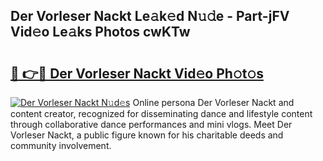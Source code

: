 ## Der Vorleser Nackt Le𝚊k𝚎d N𝚞𝚍e - Part-jFV Vid𝚎o Le𝚊ks Photos cwKTw

# <h2><a href="http://fb8kbx.evod.top/?m=Der+Vorleser+Nackt">🔗 👉🔴 Der Vorleser Nackt Vid𝚎o Ph𝚘t𝚘s</a></h2>

[![Der Vorleser Nackt N𝚞d𝚎s](https://i.imgur.com/8V9OHl7.gif)](http://fb8kbx.evod.top/?m=Der+Vorleser+Nackt)
Online persona Der Vorleser Nackt and content creator, recognized for disseminating dance and lifestyle content through collaborative dance performances and mini vlogs. Meet Der Vorleser Nackt, a public figure known for his charitable deeds and community involvement. 

